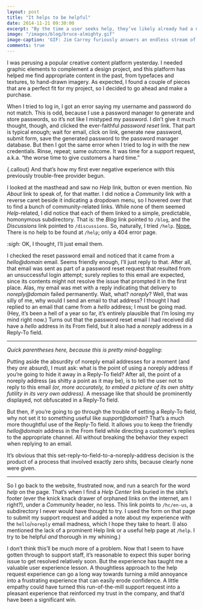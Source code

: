 ```yaml
---
layout: post
title: "It helps to be helpful"
date: 2014-11-21 09:30:00
excerpt: "By the time a user seeks help, they’ve likely already had a negative experience, to some degree. It’s important, then, that the process of requesting support be easy, predictable, and without friction, lest we turn a customer’s mild annoyance into outright frustration. As usual when crafting a useful user experience, empathy is&nbsp;key."
image: "/images/blog/bruce-almighty.gif"
image-caption: 'GIF: Jim Carrey furiously answers an endless stream of what one might consider support requests in Bruce Almighty (2003). Bear with me here.'
comments: true
---
```

I was perusing a popular creative content platform yesterday. I needed graphic elements to complement a design project, and this platform has helped me find appropriate content in the past, from typefaces and textures, to hand-drawn imagery. As expected, I found a couple of pieces that are a perfect fit for my project, so I decided to go ahead and make a purchase.

When I tried to log in, I got an error saying my username and password do not match. This is odd, because I use a password manager to generate and store passwords, so it’s not like I mistyped my password. I din’t give it much thought, though, and clicked the ever-faithful _password reset_ link. That part is typical enough; wait for email, click on link, generate new password, submit form, save the generated password to the password manager database. But then I got the same error when I tried to log in with the new credentials. Rinse, repeat; same outcome. It was time for a support request, a.k.a. “the worse time to give customers a hard time.”

{.callout} And that’s how my first ever negative experience with this previously trouble-free provider begun.

I looked at the masthead and saw no _Help_ link, button or even mention. No _About_ link to speak of, for that matter. I did notice a _Community_ link with a reverse caret beside it indicating a dropdown menu, so I hovered over that to find a bunch of community-related links. While none of them seemed _Help_-related, I did notice that each of them linked to a simple, predictable, homonymous subdirectory. That is: the _Blog_ link pointed to `/blog`, and the _Discussions_ link pointed to `/discussions`. So, naturally, I tried `/help`. [Nope.](/images/blog/nope.jpg) There is no help to be found at `/help`; only a 404 error page.

_:sigh:_ OK, I thought, I’ll just email them.

I checked the reset password email and noticed that it came from a _hello@domain_ email. Seems friendly enough, I’ll just reply to that. After all, that email was sent as part of a password reset request that resulted from an unsuccessful login attempt; surely replies to this email are expected, since its contents might not resolve the issue that prompted it in the first place. Alas, my email was met with a reply indicating that delivery to _noreply@domain_ failed permanently. Wait, what? _noreply_? Well, that was silly of me, why would I send an email to that address? I thought I had replied to an email that came from a _hello_ address; I must be going mad. (Hey, it’s been a hell of a year so far, it’s entirely plausible that I’m losing my mind right now.) Turns out that the password reset email I had received did have a _hello_ address in its From field, but it also had a _noreply_ address in a Reply-To field.

---

_Quick parentheses here, because this is pretty mind-boggling:_

Putting aside the absurdity of noreply email addresses for a moment (and they _are_ absurd), I must ask: what is the point of using a noreply address if you’re going to hide it away in a Reply-To field? After all, the point of a noreply address (as shitty a point as it may be), is to tell the user not to reply to this email _(or, more accurately, to embed a picture of its own shitty futility in its very own address)_. A message like that should be prominently displayed, not obfuscated in a Reply-To field.

But then, if you’re going to go through the trouble of setting a Reply-To field, why not set it to something useful like _support@domain_? That’s a much more thoughtful use of the Reply-To field. It allows you to keep the friendly _hello@domain_ address in the From field while directing a customer’s replies to the appropriate channel. All without breaking the behavior they expect when replying to an email.

It’s obvious that this set-reply-to-field-to-a-noreply-address decision is the product of a process that involved exactly zero shits, because clearly none were given.

---

So I go back to the website, frustrated now, and run a search for the word _help_ on the page. That’s when I find a _Help Center_ link buried in the site’s footer (ever the knick knack drawer of orphaned links on the internet, am I right?), under a _Community_ header, no less. This link points to `/hc/en-us`, a subdirectory I never would have thought to try. I used the form on that page to submit my support request and added a note about my experience with the `hello`/`noreply` email madness, which I hope they take to heart. (I also mentioned the lack of a prominent Help link or a useful help page at `/help`. I try to be helpful _and_ thorough in my whining.)

I don’t think this’ll be much more of a problem. Now that I seem to have gotten through to support staff, it’s reasonable to expect this super boring issue to get resolved relatively soon. But the experience has taught me a valuable user experience lesson. A thoughtless approach to the help request experience can go a long way towards turning a mild annoyance into a frustrating experience that can easily erode confidence. A little empathy could have turned this run-of-the-mill support request into a pleasant experience that reinforced my trust in the company, and that’d have been a significant&nbsp;win.
